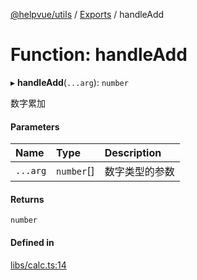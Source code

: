 [@helpvue/utils](../README.md) / [Exports](../modules.md) / handleAdd

# Function: handleAdd

▸ **handleAdd**(`...arg`): `number`

数字累加

#### Parameters

| Name | Type | Description |
| :------ | :------ | :------ |
| `...arg` | `number`[] | 数字类型的参数 |

#### Returns

`number`

#### Defined in

[libs/calc.ts:14](https://github.com/kgm0515/helpvue/blob/494f501/packages/utils/src/libs/calc.ts#L14)
